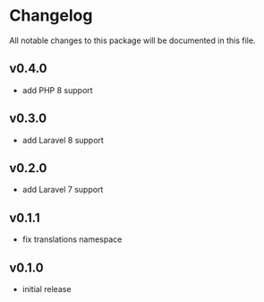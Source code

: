 # Changelog

All notable changes to this package will be documented in this file.

## v0.4.0

- add PHP 8 support

## v0.3.0

- add Laravel 8 support

## v0.2.0

- add Laravel 7 support

## v0.1.1

- fix translations namespace

## v0.1.0

- initial release
